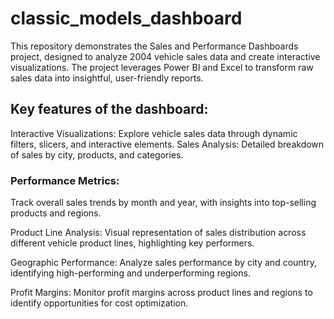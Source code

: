 # classic_models_dashboard
 This repository demonstrates the Sales and Performance Dashboards project, designed to analyze 2004 vehicle sales data and create interactive visualizations. The project leverages Power BI  and Excel to transform 
 raw sales data into insightful, user-friendly reports.
## Key features of the dashboard:
Interactive Visualizations: Explore vehicle sales data through dynamic filters, slicers, and interactive elements.
Sales Analysis: Detailed breakdown of sales by city, products, and categories.
### Performance Metrics:
Track overall sales trends by month and year, with insights into top-selling products and regions.


Product Line Analysis:
Visual representation of sales distribution across different vehicle product lines, highlighting key performers.


Geographic Performance:
Analyze sales performance by city and country, identifying high-performing and underperforming regions.  


Profit Margins:
Monitor profit margins across product lines and regions to identify opportunities for cost optimization.  

